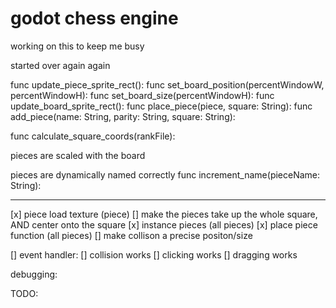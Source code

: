 # godot chess engine
 working on this to keep me busy

started over again again

func update_piece_sprite_rect():
func set_board_position(percentWindowW, percentWindowH):
func set_board_size(percentWindowH):
func update_board_sprite_rect():
func place_piece(piece, square: String):
func add_piece(name: String, parity: String, square: String):

func calculate_square_coords(rankFile):


pieces are scaled with the board

pieces are dynamically named correctly
func increment_name(pieceName: String):

--------------------------------------------------------------------------------

[x] piece load texture (piece)
[] make the pieces take up the whole square, AND center onto the square
[x] instance pieces (all pieces)
[x] place piece function (all pieces)
[] make collison a precise positon/size

[] event handler:
    [] collision works
    [] clicking works
    [] dragging works

    
debugging:  

TODO: 
    


    
